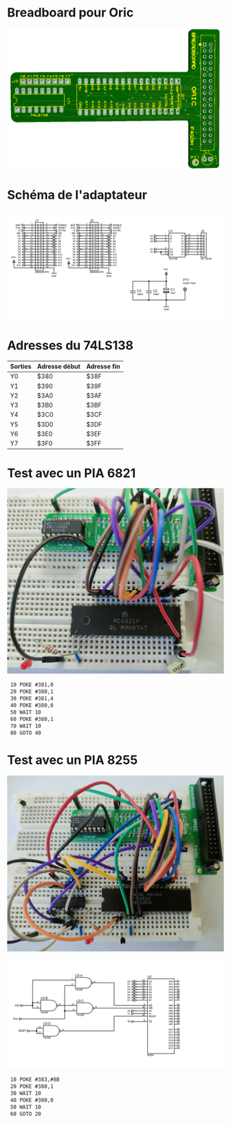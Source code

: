 # Breadboard pour Oric

![RENDU](images/breadboard.png "Rendu5")


# Schéma de l'adaptateur
![sch](schematics/breadboard_sch.png "sch")

# Adresses du 74LS138

| Sorties | Adresse début | Adresse fin |
|---------|--------------|------------|
| Y0      | $380         | $38F       |
| Y1      | $390         | $39F       |
| Y2      | $3A0         | $3AF       |
| Y3      | $3B0         | $3BF       |
| Y4      | $3C0         | $3CF       |
| Y5      | $3D0         | $3DF       |
| Y6      | $3E0         | $3EF       |
| Y7      | $3F0         | $3FF       |

# Test avec un PIA 6821
![6821](images/6821.jpg "6821")

```console
 10 POKE #381,0
 20 POKE #380,1
 30 POKE #381,4
 40 POKE #380,0
 50 WAIT 10
 60 POKE #380,1
 70 WAIT 10
 80 GOTO 40
```


# Test avec un PIA 8255
![8255](images/8255.jpg "8255")

![sch](schematics/pia.png "8255")

```console
 10 POKE #383,#8B
 20 POKE #380,1
 30 WAIT 10
 40 POKE #380,0
 50 WAIT 10
 60 GOTO 20
```

